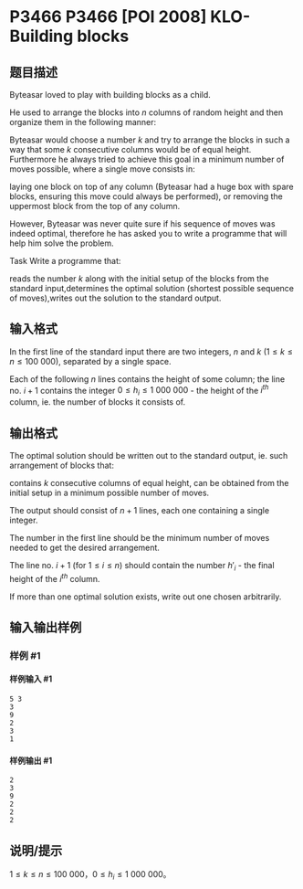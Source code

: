 # P3466 P3466 [POI 2008] KLO-Building blocks

## 题目描述

Byteasar loved to play with building blocks as a child.

He used to arrange the blocks into $n$ columns of random height  and then organize them in the following manner:

Byteasar would choose a number $k$ and try to arrange the blocks in such a way that  some $k$ consecutive columns would be of equal height. Furthermore he always tried to  achieve this goal in a minimum number of moves possible, where a single move consists in:

laying one block on top of any column      (Byteasar had a huge box with spare blocks, ensuring this move could always be performed),      or              removing the uppermost block from the top of any column.

However, Byteasar was never quite sure if his sequence of moves was indeed optimal,  therefore he has asked you to write a programme that will help him solve the problem.

Task    Write a programme that:

reads the number $k$ along with the initial setup of the blocks from the standard input,determines the optimal solution (shortest possible sequence of moves),writes out the solution to the standard output.

## 输入格式

In the first line of the standard input there are two integers, $n$ and $k$ ($1\le k\le n\le 100\ 000$), separated by a single space.

Each of the following $n$ lines contains the height of some column;    the line no. $i+1$ contains the integer    $0\le h_i\le 1\ 000\ 000$ - the height of the $i^{th}$ column,    ie. the number of blocks it consists of.

## 输出格式

The optimal solution should be written out to the standard output, ie. such arrangement    of blocks that:

contains $k$ consecutive columns of equal height,                  can be obtained from the initial setup in a minimum possible number of moves.

The output should consist of $n+1$ lines, each one containing a single integer.

The number in the first line should be the minimum number of moves needed to get    the desired arrangement.

The line no. $i+1$ (for $1\le i\le n$) should contain the number $h'_i$ -    the final height of the $i^{th}$ column.

If more than one optimal solution exists, write out one chosen arbitrarily.



## 输入输出样例

### 样例 #1

#### 样例输入 #1

```
5 3
3
9
2
3
1
```

#### 样例输出 #1

```
2
3
9
2
2
2
```

## 说明/提示

$1\le k\le n\le 100\ 000$，$0\le h_i\le 1\ 000\ 000$。
